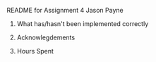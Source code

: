 README for Assignment 4
Jason Payne

1) What has/hasn't been implemented correctly

2) Acknowlegdements

3) Hours Spent